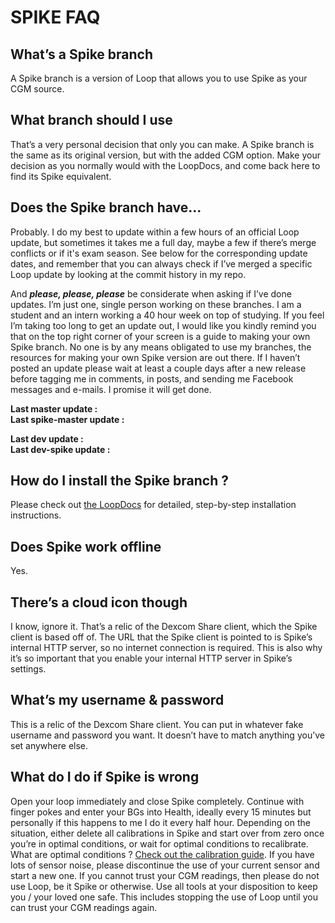 # SPIKE FAQ

## What’s a Spike branch
A Spike branch is a version of Loop that allows you to use Spike as your CGM source.

## What branch should I use
That’s a very personal decision that only you can make. A Spike branch is the same as its original version, but with the added CGM option. Make your decision as you normally would with the LoopDocs, and come back here to find its Spike equivalent.

## Does the Spike branch have...
Probably. I do my best to update within a few hours of an official Loop update, but sometimes it takes me a full day, maybe a few if there’s merge conflicts or if it's exam season. See below for the corresponding update dates, and remember that you can always check if I’ve merged a specific Loop update by looking at the commit history in my repo.

And ***please, please, please*** be considerate when asking if I’ve done updates. I’m just one, single person working on these branches. I am a student and an intern working a 40 hour week on top of studying. If you feel I’m taking too long to get an update out, I would like you kindly remind you that on the top right corner of your screen is a guide to making your own Spike branch. No one is by any means obligated to use my branches, the resources for making your own Spike version are out there. If I haven’t posted an update please wait at least a couple days after a new release before tagging me in comments, in posts, and sending me Facebook messages and e-mails. I promise it will get done.

<div>
<p> <b> Last master update : </b> <span class="master"> </span> </br>
<b> Last spike-master update : </b> <span class="spike-master"> </span> </br>
</p>
<p> <b> Last dev update : </b> <span class="dev"> </span> </br>
<b> Last dev-spike update : </b> <span class="dev-spike"> </span> </br>
</p>
</div>

## How do I install the Spike branch ?
Please check out [the LoopDocs](https://loopkit.github.io/loopdocs) for detailed, step-by-step installation instructions.

## Does Spike work offline
Yes.

## There’s a cloud icon though
I know, ignore it. That’s a relic of the Dexcom Share client, which the Spike client is based off of. The URL that the Spike client is pointed to is Spike’s internal HTTP server, so no internet connection is required. This is also why it’s so important that you enable your internal HTTP server in Spike’s settings.

## What’s my username & password
This is a relic of the Dexcom Share client. You can put in whatever fake username and password you want. It doesn’t have to match anything you’ve set anywhere else.

## What do I do if Spike is wrong
Open your loop immediately and close Spike completely. Continue with finger pokes and enter your BGs into Health, ideally every 15 minutes but personally if this happens to me I do it every half hour. Depending on the situation, either delete all calibrations in Spike and start over from zero once you’re in optimal conditions, or wait for optimal conditions to recalibrate. What are optimal conditions ? [Check out the calibration guide](https://cyoung1024.github.io/spike-guide/calibration/). If you have lots of sensor noise, please discontinue the use of your current sensor and start a new one. If you cannot trust your CGM readings, then please do not use Loop, be it Spike or otherwise. Use all tools at your disposition to keep you / your loved one safe. This includes stopping the use of Loop until you can trust your CGM readings again.
